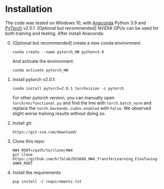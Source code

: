# Installation


The code was tested on Windows 10, with [Anaconda](https://www.anaconda.com/download) Python 3.9 and [PyTorch]((http://pytorch.org/)) v2.0.1. 
[Optional but recommended] NVIDIA GPUs can be used for both training and testing.
After install Anaconda:

0. [Optional but recommended] create a new conda environment. 

    ~~~
    conda create --name pytorch_HW python=3.9
    ~~~
    And activate the environment.
    
    ~~~
    conda activate pytorch_HW
    ~~~

1. Install pytorch v2.0.1:

    ~~~
    conda install pytorch=2.0.1 torchvision -c pytorch
    ~~~
    
     
     For other pytorch version, you can manually open `torch/nn/functional.py` and find the line with `torch.batch_norm` and replace the `torch.backends.cudnn.enabled` with `False`. We observed slight worse training results without doing so. 
     
2. Install git:

    ~~~
	https://git-scm.com/download/
    ~~~

3. Clone this repo:

    ~~~
    HW4_ROOT=/path/to/clone/HW4
    git clone https://github.com/hrlblab/DS5660_HW4_TransferLearning_FineTuning $HW4_ROOT
    ~~~


4. Install the requirements

    ~~~
    pip install -r requirements.txt
    ~~~
    
